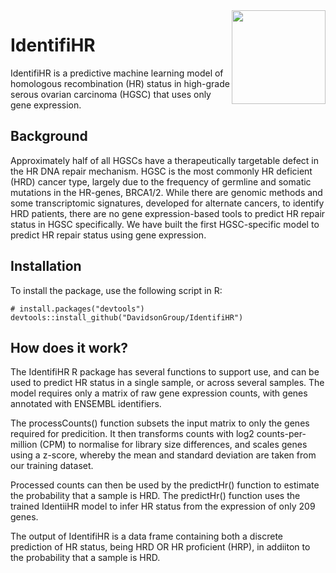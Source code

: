 <img src="https://github.com/user-attachments/assets/4f46868c-df3b-4525-8fa7-e049dd74508c" width="150" height="150" align="right">

# IdentifiHR                                                                

IdentifiHR is a predictive machine learning model of homologous recombination (HR) status in high-grade serous ovarian carcinoma (HGSC) that uses only gene expression.

## Background
Approximately half of all HGSCs have a therapeutically targetable defect in the HR DNA repair mechanism. HGSC is the most commonly HR deficient (HRD) cancer type, largely due to the frequency of germline and somatic mutations in the HR-genes, BRCA1/2. While there are genomic methods and some transcriptomic signatures, developed for alternate cancers, to identify HRD patients, there are no gene expression-based tools to predict HR repair status in HGSC specifically. We have built the first HGSC-specific model to predict HR repair status using gene expression.

## Installation 

To install the package, use the following script in R:

```
# install.packages("devtools")
devtools::install_github("DavidsonGroup/IdentifiHR")
```

## How does it work?

The IdentifiHR R package has several functions to support use, and can be used to predict HR status in a single sample, or across several samples. The model requires only a matrix of raw gene expression counts, with genes annotated with ENSEMBL identifiers.

The processCounts() function subsets the input matrix to only the genes required for predicition. It then transforms counts with log2 counts-per-million (CPM) to normalise for library size differences, and scales genes using a z-score, whereby the mean and standard deviation are taken from our training dataset.

Processed counts can then be used by the predictHr() function to estimate the probability that a sample is HRD. The predictHr() function uses the trained IdentiiHR model to infer HR status from the expression of only 209 genes.

The output of IdentifiHR is a data frame containing both a discrete prediction of HR status, being HRD OR HR proficient (HRP), in addiiton to the probability that a sample is HRD.

